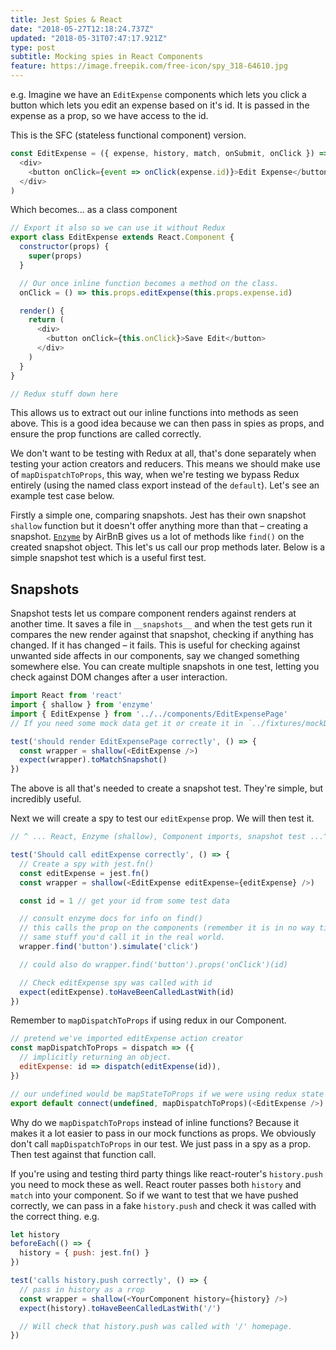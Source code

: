 ```yaml
---
title: Jest Spies & React
date: "2018-05-27T12:18:24.737Z"
updated: "2018-05-31T07:47:17.921Z"
type: post
subtitle: Mocking spies in React Components
feature: https://image.freepik.com/free-icon/spy_318-64610.jpg
---
```


e.g. Imagine we have an `EditExpense` components which lets you click a button which lets you edit an expense based on it's id. It is passed in the expense as a prop, so we have access to the id.

This is the SFC (stateless functional component) version.

```js
const EditExpense = ({ expense, history, match, onSubmit, onClick }) => (
  <div>
    <button onClick={event => onClick(expense.id)}>Edit Expense</button>
  </div>
)
```

Which becomes... as a class component

```js
// Export it also so we can use it without Redux
export class EditExpense extends React.Component {
  constructor(props) {
    super(props)
  }

  // Our once inline function becomes a method on the class.
  onClick = () => this.props.editExpense(this.props.expense.id)

  render() {
    return (
      <div>
        <button onClick={this.onClick}>Save Edit</button>
      </div>
    )
  }
}

// Redux stuff down here
```

This allows us to extract out our inline functions into methods as seen above. This is a good idea because we can then pass in spies as props, and ensure the prop functions are called correctly.

We don't want to be testing with Redux at all, that's done separately when testing your action creators and reducers. This means we should make use of `mapDispatchToProps`, this way, when we're testing we bypass Redux entirely (using the named class export instead of the `default`). Let's see an example test case below.

Firstly a simple one, comparing snapshots. Jest has their own snapshot `shallow` function but it doesn't offer anything more than that – creating a snapshot. <a href="http://airbnb.io/enzyme" target="_blank">`Enzyme`</a> by AirBnB gives us a lot of methods like `find()` on the created snapshot object. This let's us call our prop methods later. Below is a simple snapshot test which is a useful first test.

## Snapshots

Snapshot tests let us compare component renders against renders at another time. It saves a file in `__snapshots__` and when the test gets run it compares the new render against that snapshot, checking if anything has changed. If it has changed – it fails. This is useful for checking against unwanted side affects in our components, say we changed something somewhere else. You can create multiple snapshots in one test, letting you check against DOM changes after a user interaction.

```js
import React from 'react'
import { shallow } from 'enzyme'
import { EditExpense } from '../../components/EditExpensePage'
// If you need some mock data get it or create it in `../fixtures/mockData` Fixtures is just a name for mock data basically.

test('should render EditExpensePage correctly', () => {
  const wrapper = shallow(<EditExpense />)
  expect(wrapper).toMatchSnapshot()
})
```

The above is all that's needed to create a snapshot test. They're simple, but incredibly useful.

Next we will create a spy to test our `editExpense` prop. We will then test it.

```js
// ^ ... React, Enzyme (shallow), Component imports, snapshot test ...^

test('Should call editExpense correctly', () => {
  // Create a spy with jest.fn()
  const editExpense = jest.fn()
  const wrapper = shallow(<EditExpense editExpense={editExpense} />)

  const id = 1 // get your id from some test data

  // consult enzyme docs for info on find()
  // this calls the prop on the components (remember it is in no way tied to Redux. This is a named export.) Call it with the exact
  // same stuff you'd call it in the real world.
  wrapper.find('button').simulate('click')

  // could also do wrapper.find('button').props('onClick')(id)

  // Check editExpense spy was called with id
  expect(editExpense).toHaveBeenCalledLastWith(id)
})
```

Remember to `mapDispatchToProps` if using redux in our Component.

```js
// pretend we've imported editExpense action creator
const mapDispatchToProps = dispatch => ({
  // implicitly returning an object.
  editExpense: id => dispatch(editExpense(id)),
})

// our undefined would be mapStateToProps if we were using redux state inside our component.
export default connect(undefined, mapDispatchToProps)(<EditExpense />)
```

Why do we `mapDispatchToProps` instead of inline functions? Because it makes it a lot easier to pass in our mock functions as props. We obviously don't call `mapDispatchToProps` in our test. We just pass in a spy as a prop. Then test against that function call.

If you're using and testing third party things like react-router's `history.push` you need to mock these as well. React router passes both `history` and `match` into your component. So if we want to test that we have pushed correctly, we can pass in a fake `history.push` and check it was called with the correct thing. e.g.

```js
let history
beforeEach(() => {
  history = { push: jest.fn() }
})

test('calls history.push correctly', () => {
  // pass in history as a rrop
  const wrapper = shallow(<YourComponent history={history} />)
  expect(history).toHaveBeenCalledLastWith('/')

  // Will check that history.push was called with '/' homepage.
})
```
